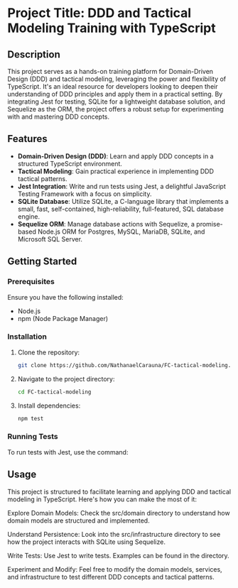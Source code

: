 # Project Title: DDD and Tactical Modeling Training with TypeScript

## Description

This project serves as a hands-on training platform for Domain-Driven Design (DDD) and tactical modeling, leveraging the power and flexibility of TypeScript. It's an ideal resource for developers looking to deepen their understanding of DDD principles and apply them in a practical setting. By integrating Jest for testing, SQLite for a lightweight database solution, and Sequelize as the ORM, the project offers a robust setup for experimenting with and mastering DDD concepts.

## Features

- **Domain-Driven Design (DDD)**: Learn and apply DDD concepts in a structured TypeScript environment.
- **Tactical Modeling**: Gain practical experience in implementing DDD tactical patterns.
- **Jest Integration**: Write and run tests using Jest, a delightful JavaScript Testing Framework with a focus on simplicity.
- **SQLite Database**: Utilize SQLite, a C-language library that implements a small, fast, self-contained, high-reliability, full-featured, SQL database engine.
- **Sequelize ORM**: Manage database actions with Sequelize, a promise-based Node.js ORM for Postgres, MySQL, MariaDB, SQLite, and Microsoft SQL Server.

## Getting Started

### Prerequisites

Ensure you have the following installed:
- Node.js
- npm (Node Package Manager)

### Installation

1. Clone the repository:
   ```bash
   git clone https://github.com/NathanaelCarauna/FC-tactical-modeling.git
   ```
2. Navigate to the project directory:
   ```bash
   cd FC-tactical-modeling
   ```
4. Install dependencies:
   ```bash
   npm test
   ```

### Running Tests
To run tests with Jest, use the command:

## Usage
This project is structured to facilitate learning and applying DDD and tactical modeling in TypeScript. Here's how you can make the most of it:

Explore Domain Models: Check the src/domain directory to understand how domain models are structured and implemented.

Understand Persistence: Look into the src/infrastructure directory to see how the project interacts with SQLite using Sequelize.

Write Tests: Use Jest to write tests. Examples can be found in the directory.

Experiment and Modify: Feel free to modify the domain models, services, and infrastructure to test different DDD concepts and tactical patterns.
